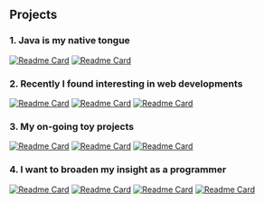 ## Projects

### 1. Java is my native tongue

[![Readme Card](https://github-readme-stats.vercel.app/api/pin/?username=2ood&repo=YND)](https://github.com/2ood/YND)
[![Readme Card](https://github-readme-stats.vercel.app/api/pin/?username=2ood&repo=problemShooter)](https://github.com/2ood/problemShooter)

### 2. Recently I found interesting in web developments

[![Readme Card](https://github-readme-stats.vercel.app/api/pin/?username=2ood&repo=Nadapgae)](https://github.com/2ood/Nadapgae)
[![Readme Card](https://github-readme-stats.vercel.app/api/pin/?username=2ood&repo=chaneeMinbak)](https://github.com/2ood/chaneeMinbak)
[![Readme Card](https://github-readme-stats.vercel.app/api/pin/?username=2ood&repo=2ood)](https://github.com/2ood/2ood)

### 3. My on-going toy projects

[![Readme Card](https://github-readme-stats.vercel.app/api/pin/?username=2ood&repo=PrintGibberish)](https://github.com/2ood/PrintGibberish)
[![Readme Card](https://github-readme-stats.vercel.app/api/pin/?username=2ood&repo=DutyTakeTurns)](https://github.com/2ood/DutyTakeTurns)
[![Readme Card](https://github-readme-stats.vercel.app/api/pin/?username=2ood&repo=where-are-you)](https://github.com/2ood/where-are-you)

### 4. I want to broaden my insight as a programmer

[![Readme Card](https://github-readme-stats.vercel.app/api/pin/?username=2ood&repo=learnjs)](https://github.com/2ood/learnjs)
[![Readme Card](https://github-readme-stats.vercel.app/api/pin/?username=2ood&repo=javascript101)](https://github.com/2ood/javascript101)
[![Readme Card](https://github-readme-stats.vercel.app/api/pin/?username=2ood&repo=Backend-Ga-MoNya)](https://github.com/2ood/Backend-Ga-MoNya)
[![Readme Card](https://github-readme-stats.vercel.app/api/pin/?username=2ood&repo=learnFlutter)](https://github.com/2ood/learnFlutter)
